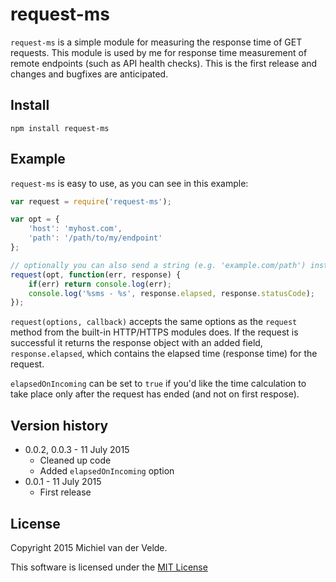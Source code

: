 # request-ms

`request-ms` is a simple module for measuring the response time of GET requests. This module is used by me for response time measurement of remote endpoints (such as API health checks). This is the first release and changes and bugfixes are anticipated.

## Install

    npm install request-ms

## Example

`request-ms` is easy to use, as you can see in this example:

```js
var request = require('request-ms');

var opt = {
    'host': 'myhost.com',
    'path': '/path/to/my/endpoint'
};

// optionally you can also send a string (e.g. 'example.com/path') instead of an object
request(opt, function(err, response) {
    if(err) return console.log(err);
    console.log('%sms - %s', response.elapsed, response.statusCode);
});
```

`request(options, callback)` accepts the same options as the `request` method from the built-in HTTP/HTTPS modules does. If the request is successful it returns the response object with an added field, `response.elapsed`, which contains the elapsed time (response time) for the request.

`elapsedOnIncoming` can be set to `true` if you'd like the time calculation to take place only after the request has ended (and not on first respose).

## Version history

* 0.0.2, 0.0.3 - 11 July 2015
  * Cleaned up code
  * Added `elapsedOnIncoming` option
* 0.0.1 - 11 July 2015
  * First release

## License

Copyright 2015 Michiel van der Velde.

This software is licensed under the [MIT License](https://github.com/MichielvdVelde/request-ms/blob/master/LICENSE)
